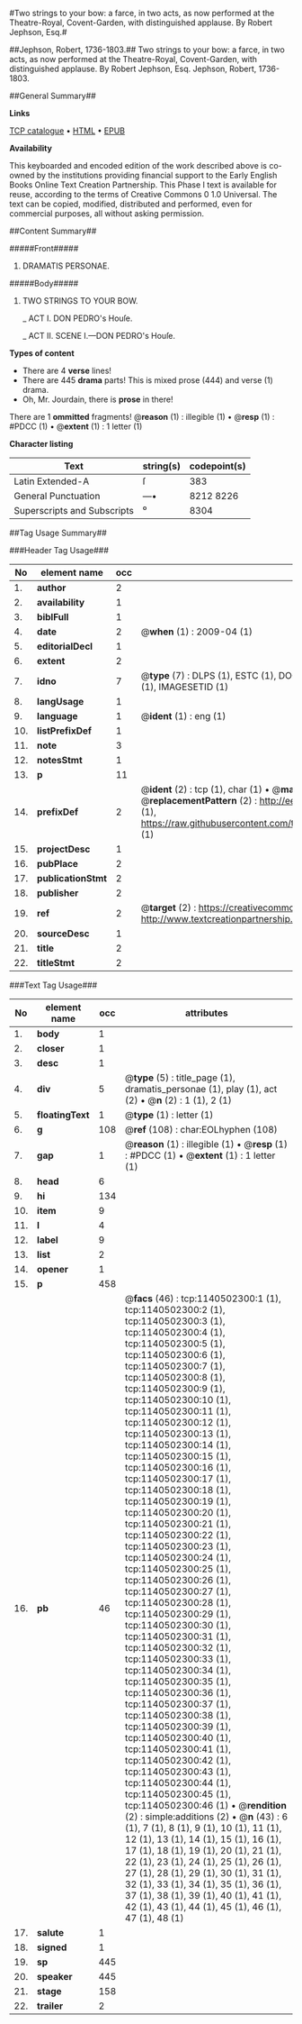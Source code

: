 #Two strings to your bow: a farce, in two acts, as now performed at the Theatre-Royal, Covent-Garden, with distinguished applause. By Robert Jephson, Esq.#

##Jephson, Robert, 1736-1803.##
Two strings to your bow: a farce, in two acts, as now performed at the Theatre-Royal, Covent-Garden, with distinguished applause. By Robert Jephson, Esq.
Jephson, Robert, 1736-1803.

##General Summary##

**Links**

[TCP catalogue](http://www.ota.ox.ac.uk/tcp/)  • 
[HTML](http://tei.it.ox.ac.uk/tcp/Texts-HTML/free/004/004904091.html)  • 
[EPUB](http://tei.it.ox.ac.uk/tcp/Texts-EPUB/free/004/004904091.epub)

**Availability**

This keyboarded and encoded edition of the
	       work described above is co-owned by the institutions
	       providing financial support to the Early English Books
	       Online Text Creation Partnership. This Phase I text is
	       available for reuse, according to the terms of Creative
	       Commons 0 1.0 Universal. The text can be copied,
	       modified, distributed and performed, even for
	       commercial purposes, all without asking permission.


##Content Summary##

#####Front#####

1. DRAMATIS PERSONAE.

#####Body#####

1. TWO STRINGS TO YOUR BOW.

    _ ACT I. DON PEDRO's Houſe.

    _ ACT II. SCENE I.—DON PEDRO's Houſe.

**Types of content**

  * There are 4 **verse** lines!
  * There are 445 **drama** parts! This is mixed prose (444) and verse (1) drama.
  * Oh, Mr. Jourdain, there is **prose** in there!

There are 1 **ommitted** fragments! 
 @__reason__ (1) : illegible (1)  •  @__resp__ (1) : #PDCC (1)  •  @__extent__ (1) : 1 letter (1)

**Character listing**


|Text|string(s)|codepoint(s)|
|---|---|---|
|Latin Extended-A|ſ|383|
|General Punctuation|—•|8212 8226|
|Superscripts             and Subscripts|⁰|8304|

##Tag Usage Summary##

###Header Tag Usage###

|No|element name|occ|attributes|
|---|---|---|---|
|1.|__author__|2||
|2.|__availability__|1||
|3.|__biblFull__|1||
|4.|__date__|2| @__when__ (1) : 2009-04 (1)|
|5.|__editorialDecl__|1||
|6.|__extent__|2||
|7.|__idno__|7| @__type__ (7) : DLPS (1), ESTC (1), DOCNO (1), TCP (1), GALEDOCNO (1), CONTENTSET (1), IMAGESETID (1)|
|8.|__langUsage__|1||
|9.|__language__|1| @__ident__ (1) : eng (1)|
|10.|__listPrefixDef__|1||
|11.|__note__|3||
|12.|__notesStmt__|1||
|13.|__p__|11||
|14.|__prefixDef__|2| @__ident__ (2) : tcp (1), char (1)  •  @__matchPattern__ (2) : ([0-9\-]+):([0-9IVX]+) (1), (.+) (1)  •  @__replacementPattern__ (2) : http://eebo.chadwyck.com/downloadtiff?vid=$1&page=$2 (1), https://raw.githubusercontent.com/textcreationpartnership/Texts/master/tcpchars.xml#$1 (1)|
|15.|__projectDesc__|1||
|16.|__pubPlace__|2||
|17.|__publicationStmt__|2||
|18.|__publisher__|2||
|19.|__ref__|2| @__target__ (2) : https://creativecommons.org/publicdomain/zero/1.0/ (1), http://www.textcreationpartnership.org/docs/. (1)|
|20.|__sourceDesc__|1||
|21.|__title__|2||
|22.|__titleStmt__|2||


###Text Tag Usage###

|No|element name|occ|attributes|
|---|---|---|---|
|1.|__body__|1||
|2.|__closer__|1||
|3.|__desc__|1||
|4.|__div__|5| @__type__ (5) : title_page (1), dramatis_personae (1), play (1), act (2)  •  @__n__ (2) : 1 (1), 2 (1)|
|5.|__floatingText__|1| @__type__ (1) : letter (1)|
|6.|__g__|108| @__ref__ (108) : char:EOLhyphen (108)|
|7.|__gap__|1| @__reason__ (1) : illegible (1)  •  @__resp__ (1) : #PDCC (1)  •  @__extent__ (1) : 1 letter (1)|
|8.|__head__|6||
|9.|__hi__|134||
|10.|__item__|9||
|11.|__l__|4||
|12.|__label__|9||
|13.|__list__|2||
|14.|__opener__|1||
|15.|__p__|458||
|16.|__pb__|46| @__facs__ (46) : tcp:1140502300:1 (1), tcp:1140502300:2 (1), tcp:1140502300:3 (1), tcp:1140502300:4 (1), tcp:1140502300:5 (1), tcp:1140502300:6 (1), tcp:1140502300:7 (1), tcp:1140502300:8 (1), tcp:1140502300:9 (1), tcp:1140502300:10 (1), tcp:1140502300:11 (1), tcp:1140502300:12 (1), tcp:1140502300:13 (1), tcp:1140502300:14 (1), tcp:1140502300:15 (1), tcp:1140502300:16 (1), tcp:1140502300:17 (1), tcp:1140502300:18 (1), tcp:1140502300:19 (1), tcp:1140502300:20 (1), tcp:1140502300:21 (1), tcp:1140502300:22 (1), tcp:1140502300:23 (1), tcp:1140502300:24 (1), tcp:1140502300:25 (1), tcp:1140502300:26 (1), tcp:1140502300:27 (1), tcp:1140502300:28 (1), tcp:1140502300:29 (1), tcp:1140502300:30 (1), tcp:1140502300:31 (1), tcp:1140502300:32 (1), tcp:1140502300:33 (1), tcp:1140502300:34 (1), tcp:1140502300:35 (1), tcp:1140502300:36 (1), tcp:1140502300:37 (1), tcp:1140502300:38 (1), tcp:1140502300:39 (1), tcp:1140502300:40 (1), tcp:1140502300:41 (1), tcp:1140502300:42 (1), tcp:1140502300:43 (1), tcp:1140502300:44 (1), tcp:1140502300:45 (1), tcp:1140502300:46 (1)  •  @__rendition__ (2) : simple:additions (2)  •  @__n__ (43) : 6 (1), 7 (1), 8 (1), 9 (1), 10 (1), 11 (1), 12 (1), 13 (1), 14 (1), 15 (1), 16 (1), 17 (1), 18 (1), 19 (1), 20 (1), 21 (1), 22 (1), 23 (1), 24 (1), 25 (1), 26 (1), 27 (1), 28 (1), 29 (1), 30 (1), 31 (1), 32 (1), 33 (1), 34 (1), 35 (1), 36 (1), 37 (1), 38 (1), 39 (1), 40 (1), 41 (1), 42 (1), 43 (1), 44 (1), 45 (1), 46 (1), 47 (1), 48 (1)|
|17.|__salute__|1||
|18.|__signed__|1||
|19.|__sp__|445||
|20.|__speaker__|445||
|21.|__stage__|158||
|22.|__trailer__|2||
